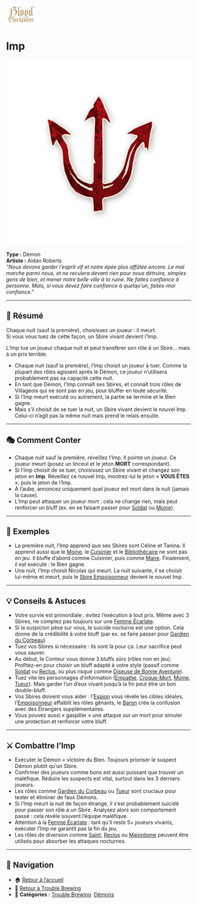 <p align="left">
  <a href="/botc-fr-bambi/">
    <img src="../images/logo.png" alt="Accueil BotC FR" width="80">
  </a>
</p>

# Imp  

![Imp](../images/Icon_imp.png)  

**Type :** Démon  
**Artiste :** Aidan Roberts  
*"Nous devons garder l’esprit vif et notre épée plus affûtée encore. Le mal marche parmi nous, et ne reculera devant rien pour nous détruire, simples gens de bien, et mener notre belle ville à la ruine. Ne faites confiance à personne. Mais, si vous devez faire confiance à quelqu’un, faites-moi confiance."*  

---

## 📖 Résumé  
Chaque nuit (sauf la première), choisissez un joueur : il meurt.  
Si vous vous tuez de cette façon, un Sbire vivant devient l’Imp.  

L’Imp tue un joueur chaque nuit et peut transférer son rôle à un Sbire... mais à un prix terrible.  

- Chaque nuit (sauf la première), l’Imp choisit un joueur à tuer. Comme la plupart des rôles agissent après le Démon, ce joueur n’utilisera probablement pas sa capacité cette nuit.  
- En tant que Démon, l’Imp connaît ses Sbires, et connaît trois rôles de Villageois qui ne sont pas en jeu, pour bluffer en toute sécurité.  
- Si l’Imp meurt exécuté ou autrement, la partie se termine et le Bien gagne.  
- Mais s’il choisit de se tuer la nuit, un Sbire vivant devient le nouvel Imp. Celui-ci n’agit pas la même nuit mais prend le relais ensuite.  

---

## 🎭 Comment Conter 
- Chaque nuit sauf la première, réveillez l’Imp. Il pointe un joueur. Ce joueur meurt (posez un linceul et le jeton **MORT** correspondant).  
- Si l’Imp choisit de se tuer, choisissez un Sbire vivant et changez son jeton en **Imp**. Réveillez ce nouvel Imp, montrez-lui le jeton « **VOUS ÊTES** », puis le jeton de l’Imp.  
- À l’aube, annoncez uniquement quel joueur est mort dans la nuit (jamais la cause).  
- L’Imp peut attaquer un joueur mort : cela ne change rien, mais peut renforcer un bluff (ex. en se faisant passer pour [Soldat](../trouble_brewing/soldier.md) ou [Moine](../trouble_brewing/monk.md)).  

---

## 🧩 Exemples  
- La première nuit, l’Imp apprend que ses Sbires sont Céline et Tanina. Il apprend aussi que le [Moine](../trouble_brewing/monk.md), le [Cuisinier](../trouble_brewing/chef.md) et le [Bibliothécaire](../trouble_brewing/librarian.md) ne sont pas en jeu. Il bluffe d’abord comme Cuisinier, puis comme [Maire](../trouble_brewing/mayor.md). Finalement, il est exécuté : le Bien gagne.  
- Une nuit, l’Imp choisit Nicolas qui meurt. La nuit suivante, il se choisit lui-même et meurt, puis le [Sbire Empoisonneur](../trouble_brewing/poisoner.md) devient le nouvel Imp.  

---

## 💡 Conseils & Astuces  
- Votre survie est primordiale : évitez l’exécution à tout prix. Même avec 3 Sbires, ne comptez pas toujours sur une [Femme Écarlate](../trouble_brewing/scarlet_woman.md).  
- Si la suspicion pèse sur vous, le suicide nocturne est une option. Cela donne de la crédibilité à votre bluff (par ex. se faire passer pour [Gardien du Corbeau](../trouble_brewing/ravenkeeper.md)).  
- Tuez vos Sbires si nécessaire : ils sont là pour ça. Leur sacrifice peut vous sauver.  
- Au début, le Conteur vous donne 3 bluffs sûrs (rôles non en jeu). Profitez-en pour choisir un bluff adapté à votre style (passif comme [Soldat](../trouble_brewing/soldier.md) ou [Reclus](../trouble_brewing/recluse.md), ou plus risqué comme [Diseuse de Bonne Aventure](../trouble_brewing/fortune_teller.md)).  
- Tuez vite les personnages d’information ([Empathe](../trouble_brewing/empath.md), [Croque-Mort](../trouble_brewing/undertaker.md), [Moine](../trouble_brewing/monk.md), [Tueur](../trouble_brewing/slayer.md)). Mais garder l’un d’eux vivant jusqu’à la fin peut être un bon double-bluff.  
- Vos Sbires doivent vous aider : l’[Espion](../trouble_brewing/spy.md) vous révèle les cibles idéales, l’[Empoisonneur](../trouble_brewing/poisoner.md) affaiblit les rôles gênants, le [Baron](../trouble_brewing/baron.md) crée la confusion avec des Étrangers supplémentaires.  
- Vous pouvez aussi « gaspiller » une attaque sur un mort pour simuler une protection et renforcer votre bluff.  

---

## ⚔️ Combattre l’Imp  
- Exécuter le Démon = victoire du Bien. Toujours prioriser le suspect Démon plutôt qu’un Sbire.  
- Confirmer des joueurs comme bons est aussi puissant que trouver un maléfique. Réduire les suspects est vital, surtout dans les 3 derniers joueurs.  
- Les rôles comme [Gardien du Corbeau](../trouble_brewing/ravenkeeper.md) ou [Tueur](../trouble_brewing/slayer.md) sont cruciaux pour tester et éliminer de faux Démons.  
- Si l’Imp meurt la nuit de façon étrange, il s’est probablement suicidé pour passer son rôle à un Sbire. Analysez alors son comportement passé : cela révèle souvent l’équipe maléfique.  
- Attention à la [Femme Écarlate](../trouble_brewing/scarlet_woman.md) : tant qu’il reste 5+ joueurs vivants, exécuter l’Imp ne garantit pas la fin du jeu.  
- Les rôles de diversion comme [Saint](../trouble_brewing/saint.md), [Reclus](../trouble_brewing/recluse.md) ou [Majordome](../trouble_brewing/butler.md) peuvent être utilisés pour absorber les attaques nocturnes.  

---
## 📂 Navigation
- 🏠 [Retour à l’accueil](/botc-fr-bambi/)  
- 🍺 [Retour à Trouble Brewing](../trouble_brewing.md)  
- 📂 **Catégories :** [Trouble Brewing](../trouble_brewing.md) ·[Démons](../demons.md) 
